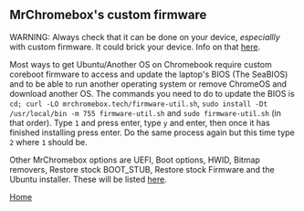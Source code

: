 ## MrChromebox's custom firmware
WARNING: Always check that it can be done on your device, *especiallly* with custom firmware. It could brick your device. Info on that [here](https://mrchromebox.tech/#devices).

Most ways to get Ubuntu/Another OS on Chromebook require custom coreboot firmware to access and update the laptop's BIOS (The SeaBIOS) and to be able to run another operating system or remove ChromeOS and download another OS. The commands you need to do to update the BIOS is `cd; curl -LO mrchromebox.tech/firmware-util.sh`, `sudo install -Dt /usr/local/bin -m 755 firmware-util.sh` and `sudo firmware-util.sh` (in that order). Type `1` and press enter, type `y` and enter, then once it has finished installing press enter. Do the same process again but this time type `2` where `1` should be. 

Other MrChromebox options are UEFI, Boot options, HWID, Bitmap removers, Restore stock BOOT_STUB, Restore stock Firmware and the Ubuntu installer. These will be listed [here](mrchromebox-tech-install.md).

[Home](index.md)
